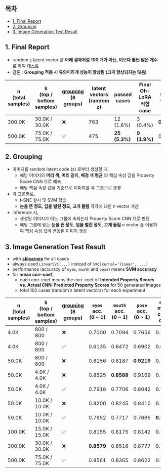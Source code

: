 ## 목차

* [1. Final Report](#1-final-report)
* [2. Grouping](#2-grouping)
* [3. Image Generation Test Result](#3-image-generation-test-result)

## 1. Final Report

* random z latent vector 를 **아래 결과처럼 100 개가 아닌, 이보다 훨씬 많은 개수** 로 하여 테스트
* 결론 : **Grouping 적용 시 유의미하게 성능이 향상됨 (크게 향상되지는 않음)**

| n<br>(total samples) | k<br>(top / bottom samples) | [grouping](#2-grouping)<br>(8 groups) | latent vectors<br>(random z) | passed cases  | Final Oh-LoRA 적합 case | ```eyes``` mean corr-coef | ```mouth``` mean corr-coef | ```pose``` mean corr-coef | details<br>(csv)                                                                                                                                                                                                                                                                                                                                                                                                |
|----------------------|-----------------------------|---------------------------------------|------------------------------|---------------|-----------------------|---------------------------|----------------------------|---------------------------|-----------------------------------------------------------------------------------------------------------------------------------------------------------------------------------------------------------------------------------------------------------------------------------------------------------------------------------------------------------------------------------------------------------------|
| 300.0K               | 30.0K / 30.0K               | ❌                                     | 763                          | 12 (1.6%)     | 3 (0.4%)              | **0.7637**                | **0.7003**                 | 0.5616                    | [summary](https://github.com/WannaBeSuperteur/AI_Projects/blob/3a1cae36a05f195d63776f31929756906fb6d70a/2025_05_02_OhLoRA_v2/stylegan/stylegan_vectorfind_v6/image_generation_report/test_statistics.csv), [detail](https://github.com/WannaBeSuperteur/AI_Projects/blob/3a1cae36a05f195d63776f31929756906fb6d70a/2025_05_02_OhLoRA_v2/stylegan/stylegan_vectorfind_v6/image_generation_report/test_result.csv) |
| 500.0K               | 75.0K / 75.0K               | ✅                                     | 475                          | **25 (5.3%)** | **9 (1.9%)**          | 0.7348                    | 0.6995                     | **0.6686**                | [summary](https://github.com/WannaBeSuperteur/AI_Projects/blob/c35570cd2a942b52d33743f18bea4c68473d0c68/2025_05_02_OhLoRA_v2/stylegan/stylegan_vectorfind_v6/image_generation_report/test_statistics.csv), [detail](https://github.com/WannaBeSuperteur/AI_Projects/blob/c35570cd2a942b52d33743f18bea4c68473d0c68/2025_05_02_OhLoRA_v2/stylegan/stylegan_vectorfind_v6/image_generation_report/test_result.csv) |

## 2. Grouping

* 이미지를 random latent code (z) 로부터 생성할 때,
  * 해당 이미지의 **머리 색, 머리 길이, 배경 색 평균** 의 핵심 속성 값을 Property Score CNN 으로 예측
  * 해당 핵심 속성 값을 기준으로 이미지를 각 그룹으로 분류
* 각 그룹별로,
  * t-SNE 실시 및 SVM 학습
  * **눈을 뜬 정도, 입을 벌린 정도, 고개 돌림** 각각에 대한 n vector 계산
* inference 시,
  * 생성된 이미지가 어느 그룹에 속하는지 Property Score CNN 으로 판단
  * 해당 그룹에 맞는 **눈을 뜬 정도, 입을 벌린 정도, 고개 돌림** n vector 를 이용하여 핵심 속성 값이 변동된 이미지 생성

## 3. Image Generation Test Result

* with **[sklearnex](https://medium.com/intel-analytics-software/from-hours-to-minutes-600x-faster-svm-647f904c31ae)** for all cases
* always used ```LinearSVC(...)``` instead of ```SVC(kernel='linear', ...)```
* performance (accuracy of ```eyes```, ```mouth``` and ```pose```) means **SVM accuracy**
* for **mean corr-coef**,
  * each corr-coef means the corr-coef of **Intended Property Scores vs. Actual CNN-Predicted Property Scores** for 50 generated images
  * total 100 cases (random z latent vectors) for each experiment

| n<br>(total samples) | k<br>(top / bottom samples) | [grouping](#2-grouping)<br>(8 groups) | ```eyes``` acc.<br>(0 ~ 1) | ```mouth``` acc.<br>(0 ~ 1) | ```pose``` acc.<br>(0 ~ 1) | ```eyes``` mean corr-coef | ```mouth``` mean corr-coef | ```pose``` mean corr-coef |
|----------------------|-----------------------------|---------------------------------------|----------------------------|-----------------------------|----------------------------|---------------------------|----------------------------|---------------------------|
| 4.0K                 | 800 / 800                   | ❌                                     | 0.7000                     | 0.7094                      | 0.7656                     | 0.7348                    | 0.6267                     | 0.5610                    |
| 4.0K                 | 800 / 800                   | ✅                                     | 0.6135                     | 0.6472                      | 0.6902                     | 0.6744                    | 0.5504                     | 0.5963                    |
| 50.0K                | 800 / 800                   | ❌                                     | 0.8156                     | 0.8187                      | **0.9219**                 | 0.7081                    | 0.6971                     | 0.5206                    |
| 50.0K                | 4.0K / 4.0K                 | ❌                                     | 0.8525                     | **0.8588**                  | 0.9169                     | 0.7355                    | 0.6895                     | 0.6112                    |
| 50.0K                | 4.0K / 4.0K                 | ✅                                     | 0.7918                     | 0.7706                      | 0.8042                     | 0.7481                    | 0.6644                     | 0.5412                    |
| 50.0K                | 10.0K / 10.0K               | ❌                                     | 0.8200                     | 0.8245                      | 0.8410                     | 0.7522                    | 0.6705                     | 0.5206                    |
| 50.0K                | 10.0K / 10.0K               | ✅                                     | 0.7652                     | 0.7717                      | 0.7665                     | **0.7789**                | 0.6860                     | **0.6322**                | 
| 100.0K               | 15.0K / 15.0K               | ✅                                     | 0.8155                     | 0.8175                      | 0.8142                     | 0.7213                    | 0.7106                     | 0.5795                    | 
| 300.0K               | 30.0K / 30.0K               | ❌                                     | **0.8579**                 | 0.8516                      | 0.8777                     | 0.7527                    | 0.6895                     | 0.6285                    |
| 500.0K               | 75.0K / 75.0K               | ✅                                     | 0.8561                     | 0.8365                      | 0.8622                     | 0.7713                    | **0.7244**                 | 0.5557                    |


